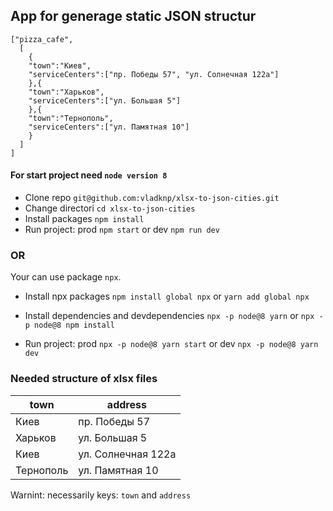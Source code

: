 ## App for generage static JSON structur

```
["pizza_cafe",
  [
    {
    "town":"Киев",
    "serviceCenters":["пр. Победы 57", "ул. Солнечная 122а"]
    },{
    "town":"Харьков",
    "serviceCenters":["ул. Большая 5"]
    },{
    "town":"Тернополь",
    "serviceCenters":["ул. Памятная 10"]
    }
  ]
]
```

#### For start project need `node version 8`

* Clone repo `git@github.com:vladknp/xlsx-to-json-cities.git`
* Change directori `cd xlsx-to-json-cities`
* Install packages `npm install`
* Run project: prod `npm start` or dev `npm run dev`

### OR

Your can use package `npx`.

* Install npx packages `npm install global npx` or `yarn add global npx`
* Install dependencies and devdependencies `npx -p node@8 yarn` or `npx -p node@8 npm install`

* Run project: prod `npx -p node@8 yarn start` or dev `npx -p node@8 yarn dev`

### Needed structure of xlsx files

| town      | address            |
| --------- | ------------------ |
| Киев      | пр. Победы 57      |
| Харьков   | ул. Большая 5      |
| Киев      | ул. Солнечная 122а |
| Тернополь | ул. Памятная 10    |

Warnint: necessarily keys: `town` and `address`

```

```

